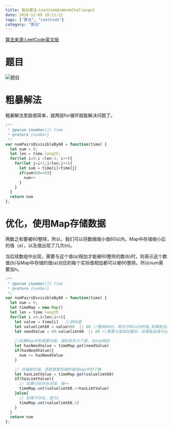 ```yaml
---
title: 每日算法-LeetCodeEnWeekChallenge3
date: 2020-12-09 10:11:21
tags: ["算法", "LeetCode"]
category: "算法"
---
```


[算法来源:LeetCode英文版](https://leetcode.com/explore/challenge/card/december-leetcoding-challenge/570/week-2-december-8th-december-14th/3559/)

# 题目
![题目](./code.png)

# 粗暴解法
粗暴解法思路很简单，就两层for循环就能解决问题了。

```js
/**
 * @param {number[]} time
 * @return {number}
 */
var numPairsDivisibleBy60 = function(time) {
  let num = 0;
  let len = time.length;
  for(let i=0;i <len-1; i++){
    for(let j=i+1;j<len;j++){
      let sum = time[i]+time[j]
      if(sum%60==0){
        num++
      }
    }
  }
  return num
};
```

# 优化，使用Map存储数据

两数之和要被60整除，所以，我们可以将数据缩小值60以内，Map中存储缩小后的值（a），以及值出现了几次(n)。

当后续数组中出现，需要与这个值(a)相加才能被60整除的数(b)时，则表示这个数值(b)与Map中存储的值(a)对应的每个实际值相加都可以被60整除。所以num需要加n。

```js
/**
 * @param {number[]} time
 * @return {number}
 */
var numPairsDivisibleBy60 = function(time) {
  let num = 0;
  let timeMap = new Map()
  let len = time.length
  for(let i =0;i<len;i++){
    let value = time[i]   //原始值
    let valuelimt60 = value%60  || 60 //整除60后，相当于60以内的值,如果能自身可以被60整除，存储60
    let needValue = 60-valuelimt60  || 60 //需要与谁相加整除，如果能自身可以被60整除，需要60
   
    //如果Map中有需要的值，得到有多少个值，与num相加
    let hasNeedValue = timeMap.get(needValue)
    if(hasNeedValue){
      num += hasNeedValue
    }

    // 存储新的值，获取需要存储的值在map中的个数
    let hasLimtValue = timeMap.get(valuelimt60)
    if(hasLimtValue){
      // 如果已经存在该值，值++
      timeMap.set(valuelimt60,++hasLimtValue)
    }else{
      // 如果不存在，值为1
      timeMap.set(valuelimt60,1)
    }
  }
  return num
};
```



